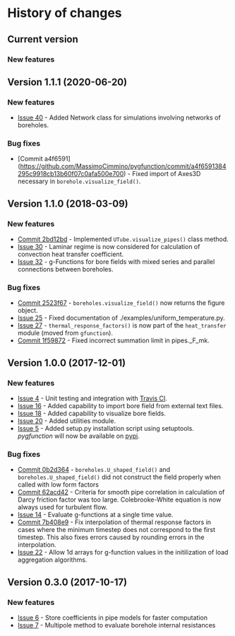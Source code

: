 # History of changes

## Current version

### New features

## Version 1.1.1 (2020-06-20)

### New features

* [Issue 40](https://github.com/MassimoCimmino/pygfunction/issues/40) - Added Network class for simulations involving networks of boreholes.

### Bug fixes

* [Commit a4f6591] (https://github.com/MassimoCimmino/pygfunction/commit/a4f6591384295c9918cb13b60f07c0afa500e700) - Fixed import of Axes3D necessary in `borehole.visualize_field()`.

## Version 1.1.0 (2018-03-09)

### New features

* [Commit 2bd12bd](https://github.com/MassimoCimmino/pygfunction/commit/2bd12bd254928889431366c2ddd38539e246ef05) - Implemented `UTube.visualize_pipes()` class method.
* [Issue 30](https://github.com/MassimoCimmino/pygfunction/issues/30) - Laminar regime is now considered for calculation of convection heat transfer coefficient.
* [Issue 32](https://github.com/MassimoCimmino/pygfunction/issues/32) - g-Functions for bore fields with mixed series and parallel connections between boreholes.

### Bug fixes

* [Commit 2523f67](https://github.com/MassimoCimmino/pygfunction/commit/2523f67e7a932538c1135bba52e0d4035f866e3e) - `boreholes.visualize_field()` now returns the figure object.
* [Issue 25](https://github.com/MassimoCimmino/pygfunction/issues/25) - Fixed documentation of ./examples/uniform_temperature.py.
* [Issue 27](https://github.com/MassimoCimmino/pygfunction/issues/27) - `thermal_response_factors()` is now part of the `heat_transfer` module (moved from `gfunction`).
* [Commit 1f59872](https://github.com/MassimoCimmino/pygfunction/commit/1f59872747190353d8eb937c021f1e6107b60ab8) - Fixed incorrect summation limit in pipes._F_mk.

## Version 1.0.0 (2017-12-01)

### New features

* [Issue 4](https://github.com/MassimoCimmino/pygfunction/issues/4) - Unit testing and integration with [Travis CI](https://travis-ci.org/MassimoCimmino/pygfunction/).
* [Issue 16](https://github.com/MassimoCimmino/pygfunction/issues/16) - Added capability to import bore field from external text files.
* [Issue 18](https://github.com/MassimoCimmino/pygfunction/issues/18) - Added capability to visualize bore fields.
* [Issue 20](https://github.com/MassimoCimmino/pygfunction/issues/20) - Added utilities module.
* [Issue 5](https://github.com/MassimoCimmino/pygfunction/issues/5) - Added setup.py installation script using setuptools. *pygfunction* will now be available on [pypi](https://pypi.python.org/pypi/pygfunction).

### Bug fixes

* [Commit 0b2d364](https://github.com/MassimoCimmino/pygfunction/commit/0b2d3645e480be9892533dcbd9df80412ca7210f) - `boreholes.U_shaped_field()` and `boreholes.U_shaped_field()` did not construct the field properly when called with low form factors
* [Commit 62acd42](https://github.com/MassimoCimmino/pygfunction/commit/62acd428187854c71c9e37fe2dc479bbbb9c0eb4) - Criteria for smooth pipe correlation in calculation of Darcy friction factor was too large. Colebrooke-White equation is now always used for turbulent flow.
* [Issue 14](https://github.com/MassimoCimmino/pygfunction/issues/14) - Evaluate g-functions at a single time value.
* [Commit 7b408e9](https://github.com/MassimoCimmino/pygfunction/commit/7b408e9392aff96832c315ac3e436e306a9b471c) - Fix interpolation of thermal response factors in cases where the minimum timestep does not correspond to the first timestep. This also fixes errors caused by rounding errors in the interpolation.
* [Issue 22](https://github.com/MassimoCimmino/pygfunction/issues/22) - Allow 1d arrays for g-function values in the initilization of load aggregation algorithms.

## Version 0.3.0 (2017-10-17)

### New features

* [Issue 6](https://github.com/MassimoCimmino/pygfunction/issues/6) - Store coefficients in pipe models for faster computation
* [Issue 7](https://github.com/MassimoCimmino/pygfunction/issues/7) - Multipole method to evaluate borehole internal resistances
